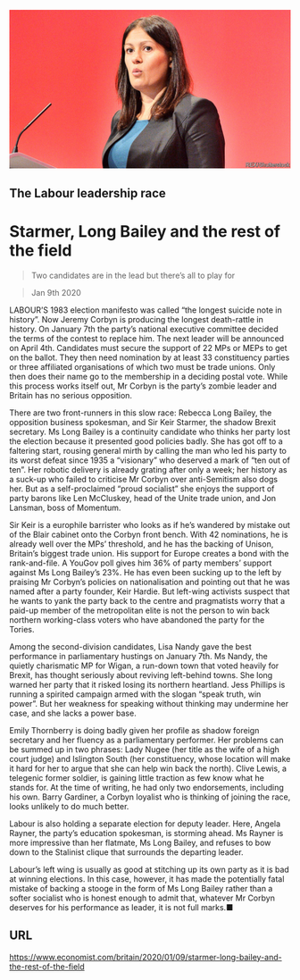 ![](./images/20200111_BRP010_1.jpg)

## The Labour leadership race

# Starmer, Long Bailey and the rest of the field

> Two candidates are in the lead but there’s all to play for

> Jan 9th 2020

LABOUR’S 1983 election manifesto was called “the longest suicide note in history”. Now Jeremy Corbyn is producing the longest death-rattle in history. On January 7th the party’s national executive committee decided the terms of the contest to replace him. The next leader will be announced on April 4th. Candidates must secure the support of 22 MPs or MEPs to get on the ballot. They then need nomination by at least 33 constituency parties or three affiliated organisations of which two must be trade unions. Only then does their name go to the membership in a deciding postal vote. While this process works itself out, Mr Corbyn is the party’s zombie leader and Britain has no serious opposition.

There are two front-runners in this slow race: Rebecca Long Bailey, the opposition business spokesman, and Sir Keir Starmer, the shadow Brexit secretary. Ms Long Bailey is a continuity candidate who thinks her party lost the election because it presented good policies badly. She has got off to a faltering start, rousing general mirth by calling the man who led his party to its worst defeat since 1935 a “visionary” who deserved a mark of “ten out of ten”. Her robotic delivery is already grating after only a week; her history as a suck-up who failed to criticise Mr Corbyn over anti-Semitism also dogs her. But as a self-proclaimed “proud socialist” she enjoys the support of party barons like Len McCluskey, head of the Unite trade union, and Jon Lansman, boss of Momentum.

Sir Keir is a europhile barrister who looks as if he’s wandered by mistake out of the Blair cabinet onto the Corbyn front bench. With 42 nominations, he is already well over the MPs’ threshold, and he has the backing of Unison, Britain’s biggest trade union. His support for Europe creates a bond with the rank-and-file. A YouGov poll gives him 36% of party members’ support against Ms Long Bailey’s 23%. He has even been sucking up to the left by praising Mr Corbyn’s policies on nationalisation and pointing out that he was named after a party founder, Keir Hardie. But left-wing activists suspect that he wants to yank the party back to the centre and pragmatists worry that a paid-up member of the metropolitan elite is not the person to win back northern working-class voters who have abandoned the party for the Tories.

Among the second-division candidates, Lisa Nandy gave the best performance in parliamentary hustings on January 7th. Ms Nandy, the quietly charismatic MP for Wigan, a run-down town that voted heavily for Brexit, has thought seriously about reviving left-behind towns. She long warned her party that it risked losing its northern heartland. Jess Phillips is running a spirited campaign armed with the slogan “speak truth, win power”. But her weakness for speaking without thinking may undermine her case, and she lacks a power base.

Emily Thornberry is doing badly given her profile as shadow foreign secretary and her fluency as a parliamentary performer. Her problems can be summed up in two phrases: Lady Nugee (her title as the wife of a high court judge) and Islington South (her constituency, whose location will make it hard for her to argue that she can help win back the north). Clive Lewis, a telegenic former soldier, is gaining little traction as few know what he stands for. At the time of writing, he had only two endorsements, including his own. Barry Gardiner, a Corbyn loyalist who is thinking of joining the race, looks unlikely to do much better.

Labour is also holding a separate election for deputy leader. Here, Angela Rayner, the party’s education spokesman, is storming ahead. Ms Rayner is more impressive than her flatmate, Ms Long Bailey, and refuses to bow down to the Stalinist clique that surrounds the departing leader.

Labour’s left wing is usually as good at stitching up its own party as it is bad at winning elections. In this case, however, it has made the potentially fatal mistake of backing a stooge in the form of Ms Long Bailey rather than a softer socialist who is honest enough to admit that, whatever Mr Corbyn deserves for his performance as leader, it is not full marks.■

## URL

https://www.economist.com/britain/2020/01/09/starmer-long-bailey-and-the-rest-of-the-field

